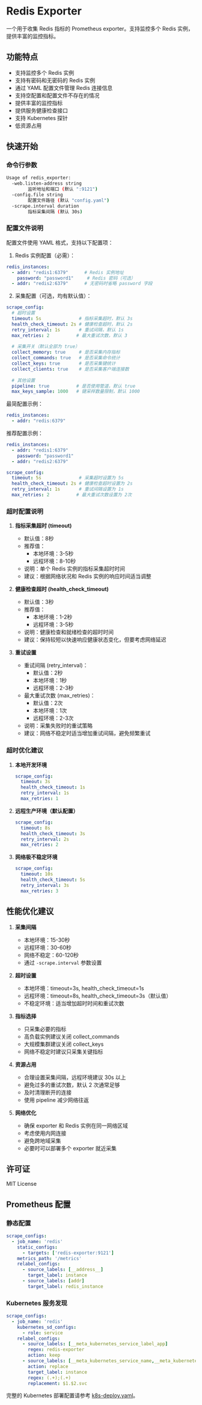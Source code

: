 # Redis Exporter

一个用于收集 Redis 指标的 Prometheus exporter。支持监控多个 Redis 实例，提供丰富的监控指标。

## 功能特点

- 支持监控多个 Redis 实例
- 支持有密码和无密码的 Redis 实例
- 通过 YAML 配置文件管理 Redis 连接信息
- 支持空配置和配置文件不存在的情况
- 提供丰富的监控指标
- 提供服务健康检查接口
- 支持 Kubernetes 探针
- 低资源占用

## 快速开始

### 命令行参数

```bash
Usage of redis_exporter:
  -web.listen-address string
        监听地址和端口 (默认 ":9121")
  -config.file string
        配置文件路径 (默认 "config.yaml")
  -scrape.interval duration
        指标采集间隔 (默认 30s)
```

### 配置文件说明

配置文件使用 YAML 格式，支持以下配置项：

1. Redis 实例配置（必需）：
```yaml
redis_instances:
  - addr: "redis1:6379"      # Redis 实例地址
    password: "password1"     # Redis 密码（可选）
  - addr: "redis2:6379"      # 无密码时省略 password 字段
```

2. 采集配置（可选，均有默认值）：
```yaml
scrape_config:
  # 超时设置
  timeout: 5s              # 指标采集超时，默认 3s
  health_check_timeout: 2s # 健康检查超时，默认 2s
  retry_interval: 1s       # 重试间隔，默认 1s
  max_retries: 2          # 最大重试次数，默认 3
  
  # 采集开关（默认全部为 true）
  collect_memory: true     # 是否采集内存指标
  collect_commands: true   # 是否采集命令统计
  collect_keys: true       # 是否采集键统计
  collect_clients: true    # 是否采集客户端连接数
  
  # 其他设置
  pipeline: true          # 是否使用管道，默认 true
  max_keys_sample: 1000   # 键采样数量限制，默认 1000
```

最简配置示例：
```yaml
redis_instances:
  - addr: "redis:6379"
```

推荐配置示例：
```yaml
redis_instances:
  - addr: "redis1:6379"
    password: "password1"
  - addr: "redis2:6379"

scrape_config:
  timeout: 5s              # 采集超时设置为 5s
  health_check_timeout: 2s # 健康检查超时设置为 2s
  retry_interval: 1s       # 重试间隔设置为 1s
  max_retries: 2          # 最大重试次数设置为 2次
```

### 超时配置说明

1. **指标采集超时 (timeout)**
   - 默认值：8秒
   - 推荐值：
     - 本地环境：3-5秒
     - 远程环境：8-10秒
   - 说明：单个 Redis 实例的指标采集超时时间
   - 建议：根据网络状况和 Redis 实例的响应时间适当调整

2. **健康检查超时 (health_check_timeout)**
   - 默认值：3秒
   - 推荐值：
     - 本地环境：1-2秒
     - 远程环境：3-5秒
   - 说明：健康检查和就绪检查的超时时间
   - 建议：保持较短以快速响应健康状态变化，但要考虑网络延迟

3. **重试设置**
   - 重试间隔 (retry_interval)：
     - 默认值：2秒
     - 本地环境：1秒
     - 远程环境：2-3秒
   - 最大重试次数 (max_retries)：
     - 默认值：2次
     - 本地环境：1次
     - 远程环境：2-3次
   - 说明：采集失败时的重试策略
   - 建议：网络不稳定时适当增加重试间隔，避免频繁重试

### 超时优化建议

1. **本地开发环境**
   ```yaml
   scrape_config:
     timeout: 3s
     health_check_timeout: 1s
     retry_interval: 1s
     max_retries: 1
   ```

2. **远程生产环境（默认配置）**
   ```yaml
   scrape_config:
     timeout: 8s
     health_check_timeout: 3s
     retry_interval: 2s
     max_retries: 2
   ```

3. **网络极不稳定环境**
   ```yaml
   scrape_config:
     timeout: 10s
     health_check_timeout: 5s
     retry_interval: 3s
     max_retries: 3
   ```

## 性能优化建议

1. **采集间隔**
   - 本地环境：15-30秒
   - 远程环境：30-60秒
   - 网络不稳定：60-120秒
   - 通过 `-scrape.interval` 参数设置

2. **超时设置**
   - 本地环境：timeout=3s, health_check_timeout=1s
   - 远程环境：timeout=8s, health_check_timeout=3s（默认值）
   - 不稳定环境：适当增加超时时间和重试次数

3. **指标选择**
   - 只采集必要的指标
   - 高负载实例建议关闭 collect_commands
   - 大规模集群建议关闭 collect_keys
   - 网络不稳定时建议只采集关键指标

4. **资源占用**
   - 合理设置采集间隔，远程环境建议 30s 以上
   - 避免过多的重试次数，默认 2 次通常足够
   - 及时清理断开的连接
   - 使用 pipeline 减少网络往返

5. **网络优化**
   - 确保 exporter 和 Redis 实例在同一网络区域
   - 考虑使用内网连接
   - 避免跨地域采集
   - 必要时可以部署多个 exporter 就近采集

## 许可证

MIT License 

## Prometheus 配置

### 静态配置
```yaml
scrape_configs:
  - job_name: 'redis'
    static_configs:
      - targets: ['redis-exporter:9121']
    metrics_path: '/metrics'
    relabel_configs:
      - source_labels: [__address__]
        target_label: instance
      - source_labels: [addr]
        target_label: redis_instance
```

### Kubernetes 服务发现
```yaml
scrape_configs:
  - job_name: 'redis'
    kubernetes_sd_configs:
      - role: service
    relabel_configs:
      - source_labels: [__meta_kubernetes_service_label_app]
        regex: redis-exporter
        action: keep
      - source_labels: [__meta_kubernetes_service_name,__meta_kubernetes_namespace]
        action: replace
        target_label: instance
        regex: (.+);(.+)
        replacement: $1.$2.svc
```

完整的 Kubernetes 部署配置请参考 [k8s-deploy.yaml](k8s-deploy.yaml)。